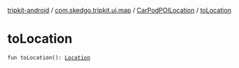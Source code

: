 [tripkit-android](../../index.md) / [com.skedgo.tripkit.ui.map](../index.md) / [CarPodPOILocation](index.md) / [toLocation](./to-location.md)

# toLocation

`fun toLocation(): `[`Location`](../../com.skedgo.android.common.model/-location/index.md)